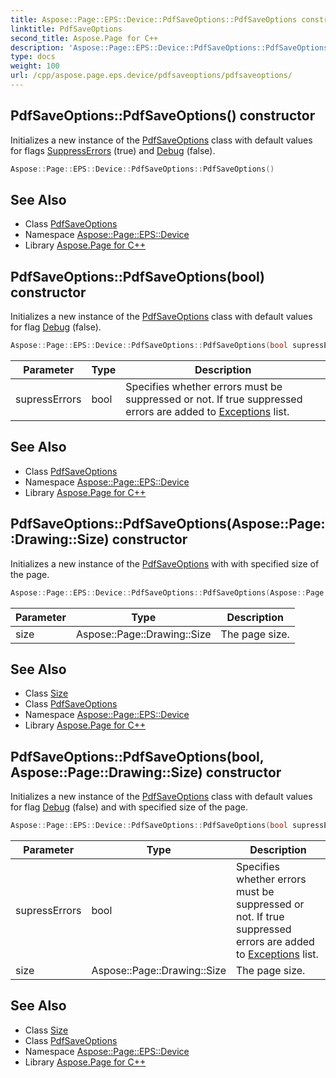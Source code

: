 ```yaml
---
title: Aspose::Page::EPS::Device::PdfSaveOptions::PdfSaveOptions constructor
linktitle: PdfSaveOptions
second_title: Aspose.Page for C++
description: 'Aspose::Page::EPS::Device::PdfSaveOptions::PdfSaveOptions constructor. Initializes a new instance of the PdfSaveOptions class with default values for flags SuppressErrors (true) and Debug (false) in C++.'
type: docs
weight: 100
url: /cpp/aspose.page.eps.device/pdfsaveoptions/pdfsaveoptions/
---
```

## PdfSaveOptions::PdfSaveOptions() constructor


Initializes a new instance of the [PdfSaveOptions](../) class with default values for flags [SuppressErrors](../) (true) and [Debug](../) (false).

```cpp
Aspose::Page::EPS::Device::PdfSaveOptions::PdfSaveOptions()
```

## See Also

* Class [PdfSaveOptions](../)
* Namespace [Aspose::Page::EPS::Device](../../)
* Library [Aspose.Page for C++](../../../)
## PdfSaveOptions::PdfSaveOptions(bool) constructor


Initializes a new instance of the [PdfSaveOptions](../) class with default values for flag [Debug](../) (false).

```cpp
Aspose::Page::EPS::Device::PdfSaveOptions::PdfSaveOptions(bool supressErrors)
```


| Parameter | Type | Description |
| --- | --- | --- |
| supressErrors | bool | Specifies whether errors must be suppressed or not. If true suppressed errors are added to [Exceptions](../) list. |

## See Also

* Class [PdfSaveOptions](../)
* Namespace [Aspose::Page::EPS::Device](../../)
* Library [Aspose.Page for C++](../../../)
## PdfSaveOptions::PdfSaveOptions(Aspose::Page::Drawing::Size) constructor


Initializes a new instance of the [PdfSaveOptions](../) with with specified size of the page.

```cpp
Aspose::Page::EPS::Device::PdfSaveOptions::PdfSaveOptions(Aspose::Page::Drawing::Size size)
```


| Parameter | Type | Description |
| --- | --- | --- |
| size | Aspose::Page::Drawing::Size | The page size. |

## See Also

* Class [Size](../../../aspose.page.drawing/size/)
* Class [PdfSaveOptions](../)
* Namespace [Aspose::Page::EPS::Device](../../)
* Library [Aspose.Page for C++](../../../)
## PdfSaveOptions::PdfSaveOptions(bool, Aspose::Page::Drawing::Size) constructor


Initializes a new instance of the [PdfSaveOptions](../) class with default values for flag [Debug](../) (false) and with specified size of the page.

```cpp
Aspose::Page::EPS::Device::PdfSaveOptions::PdfSaveOptions(bool supressErrors, Aspose::Page::Drawing::Size size)
```


| Parameter | Type | Description |
| --- | --- | --- |
| supressErrors | bool | Specifies whether errors must be suppressed or not. If true suppressed errors are added to [Exceptions](../) list. |
| size | Aspose::Page::Drawing::Size | The page size. |

## See Also

* Class [Size](../../../aspose.page.drawing/size/)
* Class [PdfSaveOptions](../)
* Namespace [Aspose::Page::EPS::Device](../../)
* Library [Aspose.Page for C++](../../../)
